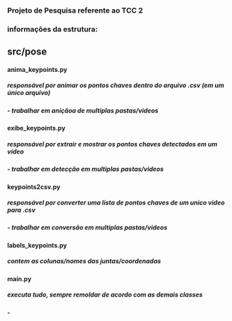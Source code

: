 ### Projeto de Pesquisa referente ao TCC 2

### informações da estrutura:
## src/pose

#### anima_keypoints.py
##### responsável por animar os pontos chaves dentro do arquivo .csv (em um único arquivo)
##### - trabalhar em aniçãoa de multiplas pastas/videos


#### exibe_keypoints.py
##### responsável por extrair e mostrar os pontos chaves detectados em um video
##### - trabalhar em detecção em multiplas pastas/videos


#### keypoints2csv.py
##### responsável por converter uma lista de pontos chaves de um unico video para .csv
##### - trabalhar em conversão em multiplas pastas/videos

#### labels_keypoints.py
##### contem as colunas/nomes das juntas/coordenadas

#### main.py
##### executa tudo, sempre remoldar de acordo com as demais classes
##### -
